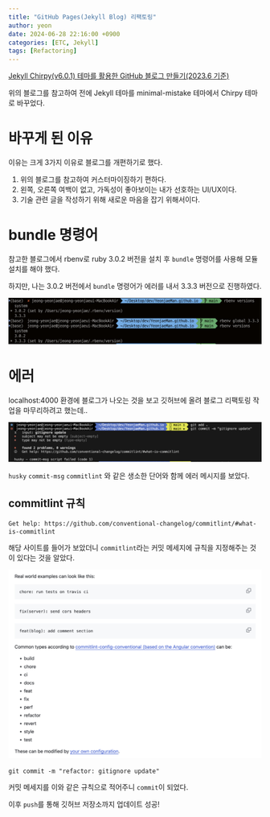 ```yaml
---
title: "GitHub Pages(Jekyll Blog) 리팩토링"
author: yeon
date: 2024-06-28 22:16:00 +0900
categories: [ETC, Jekyll]
tags: [Refactoring]
---
```


[Jekyll Chirpy(v6.0.1) 테마를 활용한 GitHub 블로그 만들기(2023.6 기준)](https://jjikin.com/posts/Jekyll-Chirpy-%ED%85%8C%EB%A7%88%EB%A5%BC-%ED%99%9C%EC%9A%A9%ED%95%9C-Github-%EB%B8%94%EB%A1%9C%EA%B7%B8-%EB%A7%8C%EB%93%A4%EA%B8%B0(2023-6%EC%9B%94-%EA%B8%B0%EC%A4%80)/)

위의 블로그를 참고하여 전에 Jekyll 테마를 minimal-mistake 테마에서 Chirpy 테마로 바꾸었다.

# 바꾸게 된 이유

이유는 크게 3가지 이유로 블로그를 개편하기로 했다.

1. 위의 블로그를 참고하여 커스터마이징하기 편하다.
2. 왼쪽, 오른쪽 여백이 없고, 가독성이 좋아보이는 내가 선호하는 UI/UX이다.
3. 기술 관련 글을 작성하기 위해 새로운 마음을 잡기 위해서이다.

# bundle 명령어

참고한 블로그에서 rbenv로 ruby 3.0.2 버전을 설치 후 `bundle` 명령어를 사용해 모듈 설치를 해야 했다.

하지만, 나는 3.0.2 버전에서 `bundle` 명령어가 에러를 내서 3.3.3 버전으로 진행하였다.

![ruby 3.3.3](/assets/img/JekyllRefactoring/rubyversion.png)

# 에러

localhost:4000 환경에 블로그가 나오는 것을 보고 깃허브에 올려 블로그 리팩토링 작업을 마무리하려고 했는데..

![husky error](/assets/img/JekyllRefactoring/huskyerror.png)

`husky` `commit-msg` `commitlint` 와 같은 생소한 단어와 함께 에러 메시지를 보았다.

## commitlint 규칙

```shell
Get help: https://github.com/conventional-changelog/commitlint/#what-is-commitlint
```

해당 사이트를 들어가 보았더니 `commitlint`라는 커밋 메세지에 규칙을 지정해주는 것이 있다는 것을 알았다.

![commitlint](/assets/img/JekyllRefactoring/commitlint.png)

```shell
git commit -m "refactor: gitignore update"
```

커밋 메세지를 이와 같은 규칙으로 적어주니 `commit`이 되었다.

이후 `push`를 통해 깃허브 저장소까지 업데이트 성공!